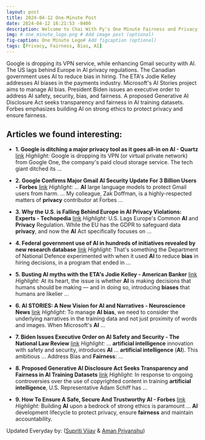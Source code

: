 ```yaml
---
layout: post
title: 2024-04-12 One-Minute Post
date: 2024-04-12 16:21:53 -0400
description: Welcome to Chai With Py's One Minute Fairness and Privacy, which aims to provide you the current happenings in the world of Fairness, Privacy, and AI.
img: # one_minute_logo.png # Add image post (optional)
fig-caption: One Minute Logo# Add figcaption (optional)
tags: [Privacy, Fairness, Bias, AI]
---
```


Google is dropping its VPN service, while enhancing Gmail security with AI. The US lags behind Europe in AI privacy regulations. The Canadian government uses AI to reduce bias in hiring. The ETA's Jodie Kelley addresses AI biases in the payments industry. Microsoft's AI Stories project aims to manage AI bias. President Biden issues an executive order to address AI safety, security, bias, and fairness. A proposed Generative AI Disclosure Act seeks transparency and fairness in AI training datasets. Forbes emphasizes building AI on strong ethics to protect privacy and ensure fairness.

## Articles we found interesting:

- **1. Google is ditching a major <b>privacy</b> tool as it goes all-in on <b>AI</b> - Quartz** [link](https://qz.com/google-is-ditching-a-major-privacy-tool-as-it-goes-all-1851406388)
_Highlight:_ Google is dropping its VPN (or virtual private network) from Google One, the company&#39;s paid cloud storage service. The tech giant ditched its&nbsp;...

- **2. Google Confirms Major Gmail <b>AI</b> Security Update For 3 Billion Users - Forbes** [link](https://www.forbes.com/sites/daveywinder/2024/04/12/google-confirms-major-gmail-ai-security-update-for-3-billion-users/)
_Highlight:_ ... <b>AI</b> large language models to protect Gmail users from harm. ... My colleague, Zak Doffman, is a highly-respected matters of <b>privacy</b> contributor at Forbes&nbsp;...

- **3. Why the U.S. is Falling Behind Europe in <b>AI Privacy</b> Violations: Experts - Techopedia** [link](https://www.techopedia.com/why-the-us-falls-behind-europe-in-ai-privacy-violations)
_Highlight:_ U.S. Lags Europe&#39;s Common <b>AI</b> and <b>Privacy</b> Regulation. While the EU has the GDPR to safeguard data <b>privacy</b>, and now the <b>AI</b> Act specifically focuses on&nbsp;...

- **4. Federal government use of <b>AI</b> in hundreds of initiatives revealed by new research database** [link](https://www.cbc.ca/news/politics/federal-government-used-ai-1.7170307)
_Highlight:_ That&#39;s something the Department of National Defence experimented with when it used <b>AI</b> to reduce <b>bias</b> in hiring decisions, in a program that ended in&nbsp;...

- **5. Busting <b>AI</b> myths with the ETA&#39;s Jodie Kelley - American Banker** [link](https://www.americanbanker.com/leaders/busting-ai-myths-in-the-payments-industry-with-the-etas-jodie-kelley)
_Highlight:_ At its heart, the issue is whether <b>AI</b> is making decisions that humans should be making — and in doing so, introducing <b>biases</b> that humans are likelier&nbsp;...

- **6. <b>AI</b> STORIES: A New Vision for <b>AI</b> and Narratives - Neuroscience News** [link](https://neurosciencenews.com/ai-stories-llms-25904/)
_Highlight:_ To manage <b>AI bias</b>, we need to consider the underlying narratives in the training data and not just proximity of words and images. When Microsoft&#39;s <b>AI</b>&nbsp;...

- **7. Biden Issues Executive Order on <b>AI</b> Safety and Security - The National Law Review** [link](https://natlawreview.com/article/president-biden-issues-executive-order-addressing-artificial-intelligence-safety%3Famp)
_Highlight:_ ... <b>artificial intelligence</b> innovation with safety and security, introduces <b>AI</b> ... <b>artificial intelligence</b> (<b>AI</b>). This ambitious ... Address Bias and <b>Fairness</b>:&nbsp;...

- **8. Proposed Generative <b>AI</b> Disclosure Act Seeks Transparency and <b>Fairness</b> in <b>AI</b> Training Datasets** [link](https://circleid.com/posts/20240412-proposed-generative-ai-disclosure-act-seeks-transparency-and-fairness-in-ai-training-datasets)
_Highlight:_ In response to ongoing controversies over the use of copyrighted content in training <b>artificial intelligence</b>, U.S. Representative Adam Schiff has&nbsp;...

- **9. How To Ensure A Safe, Secure And Trustworthy <b>AI</b> - Forbes** [link](https://www.forbes.com/sites/forbesbusinessdevelopmentcouncil/2024/04/12/how-to-ensure-a-safe-secure-and-trustworthy-ai/)
_Highlight:_ Building <b>AI</b> upon a bedrock of strong ethics is paramount ... <b>AI</b> development lifecycle to protect privacy, ensure <b>fairness</b> and maintain accountability.


Updated Everyday by: (<a href="https://supritivijay.github.io/">Supriti Vijay</a> & <a href="https://amanpriyanshu.github.io/">Aman Priyanshu</a>)
